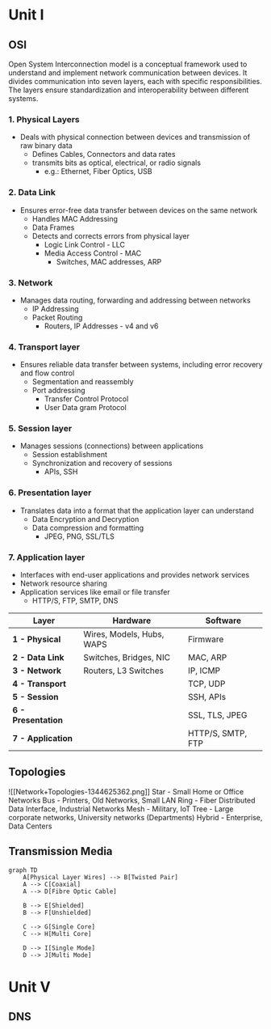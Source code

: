 # Unit I

## OSI
Open System Interconnection model is a conceptual framework used to understand and implement network communication between devices. It divides communication into seven layers, each with specific responsibilities. The layers ensure standardization and interoperability between different systems.

### 1. Physical Layers
- Deals with physical connection between devices and transmission of raw binary data
	- Defines Cables, Connectors and data rates
	- transmits bits as optical, electrical, or radio signals
		- e.g.: Ethernet, Fiber Optics, USB
### 2. Data Link
- Ensures error-free data transfer between devices on the same network
	- Handles MAC Addressing
	- Data Frames
	- Detects and corrects errors from physical layer
		- Logic Link Control - LLC
		- Media Access Control - MAC
			- Switches, MAC addresses, ARP
### 3. Network
- Manages data routing, forwarding and addressing between networks
	- IP Addressing
	- Packet Routing
		- Routers, IP Addresses - v4 and v6
### 4. Transport layer
- Ensures reliable data transfer between systems, including error recovery and flow control
	- Segmentation and reassembly
	- Port addressing
		- Transfer Control Protocol
		- User Data gram Protocol
### 5. Session layer
- Manages sessions (connections) between applications
	- Session establishment
	- Synchronization and recovery of sessions
		- APIs, SSH
### 6. Presentation layer
- Translates data into a format that the application layer can understand
	- Data Encryption and Decryption
	- Data compression and formatting
		- JPEG, PNG, SSL/TLS
### 7. Application layer
- Interfaces with end-user applications and provides network services
- Network resource sharing
- Application services like email or file transfer
	- HTTP/S, FTP, SMTP, DNS


| Layer                | Hardware                  | Software          |
| -------------------- | ------------------------- | ----------------- |
| **1 - Physical**     | Wires, Models, Hubs, WAPS | Firmware          |
| **2 - Data Link**    | Switches, Bridges, NIC    | MAC, ARP          |
| **3 - Network**      | Routers, L3 Switches      | IP, ICMP          |
| **4 - Transport**    |                           | TCP, UDP          |
| **5 - Session**      |                           | SSH, APIs         |
| **6 - Presentation** |                           | SSL, TLS, JPEG    |
| **7 - Application**  |                           | HTTP/S, SMTP, FTP |
## Topologies
![[Network+Topologies-1344625362.png]]
Star - Small Home or Office Networks
Bus - Printers, Old Networks, Small LAN
Ring - Fiber Distributed Data Interface, Industrial Networks
Mesh - Military, IoT
Tree - Large corporate networks, University networks (Departments)
Hybrid - Enterprise, Data Centers

## Transmission Media

```mermaid
graph TD
    A[Physical Layer Wires] --> B[Twisted Pair]
    A --> C[Coaxial]
    A --> D[Fibre Optic Cable]

    B --> E[Shielded]
    B --> F[Unshielded]

    C --> G[Single Core]
    C --> H[Multi Core]

    D --> I[Single Mode]
    D --> J[Multi Mode]

```

# Unit V

## DNS
